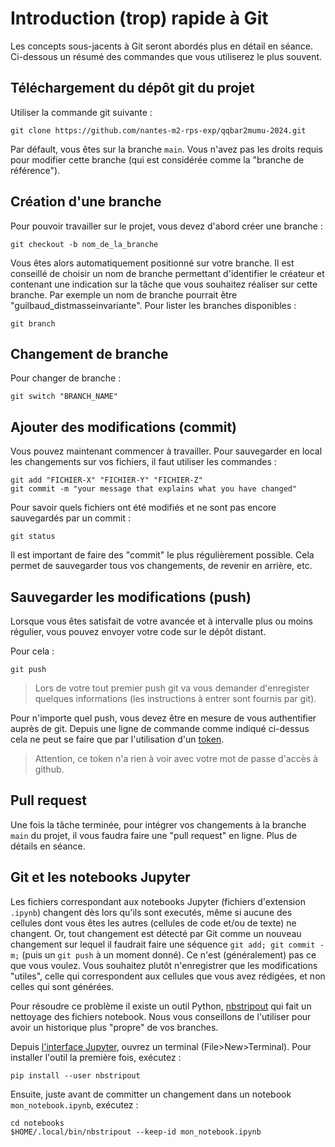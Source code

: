 # Introduction (trop) rapide à Git

Les concepts sous-jacents à Git seront abordés plus en détail en séance.
Ci-dessous un résumé des commandes que vous utiliserez le plus souvent.

## Téléchargement du dépôt git du projet

Utiliser la commande git suivante :

```shell
git clone https://github.com/nantes-m2-rps-exp/qqbar2mumu-2024.git
```

Par défault, vous êtes sur la branche `main`.
 Vous n'avez pas les droits requis pour modifier cette branche (qui est considérée comme la "branche de référence").

## Création d'une branche

Pour pouvoir travailler sur le projet, vous devez d'abord créer une branche : 

```shell
git checkout -b nom_de_la_branche
```

Vous êtes alors automatiquement positionné sur votre branche. Il est conseillé de choisir un nom de branche permettant d'identifier le créateur et contenant une indication sur la tâche que vous souhaitez réaliser sur cette branche. Par exemple un nom de branche pourrait être "guilbaud_distmasseinvariante". Pour lister les branches disponibles :

```shell
git branch 
```

## Changement de branche

Pour changer de branche :

```shell
git switch "BRANCH_NAME"
```

## Ajouter des modifications (commit)

Vous pouvez maintenant commencer à travailler. Pour sauvegarder en local les changements sur vos fichiers, il faut utiliser les commandes :

```shell
git add "FICHIER-X" "FICHIER-Y" "FICHIER-Z"
git commit -m "your message that explains what you have changed" 
```

Pour savoir quels fichiers ont été modifiés et ne sont pas encore sauvegardés par un commit :

```shell
git status
```

Il est important de faire des "commit" le plus régulièrement possible. Cela permet de sauvegarder tous vos changements, de revenir en arrière, etc. 

## Sauvegarder les modifications (push)

Lorsque vous êtes satisfait de votre avancée et à intervalle plus ou moins régulier, vous pouvez envoyer votre code sur le dépôt distant.

Pour cela :

```shell
git push
```

> Lors de votre tout premier push git va vous demander d'enregister quelques informations (les instructions à entrer sont fournis par git). 

Pour n'importe quel push, vous devez être en mesure de vous authentifier auprès de git. Depuis une ligne de commande comme indiqué ci-dessus cela ne peut se faire que par l'utilisation d'un [token](https://docs.github.com/en/authentication/keeping-your-account-and-data-secure/managing-your-personal-access-tokens#creating-a-personal-access-token-classic).

> Attention, ce token n'a rien à voir avec votre mot de passe d'accès à github.


## Pull request 

Une fois la tâche terminée, pour intégrer vos changements à la branche `main` du projet, il vous faudra faire une "pull request" en ligne. Plus de détails en séance.

## Git et les notebooks Jupyter

Les fichiers correspondant aux notebooks Jupyter (fichiers d'extension `.ipynb`) changent dès lors qu'ils sont executés, même si aucune des cellules dont vous êtes les autres (cellules de code et/ou de texte) ne changent. Or, tout changement est détecté par Git comme un nouveau changement sur lequel il faudrait faire une séquence `git add; git commit -m;` (puis un `git push` à un moment donné). Ce n'est (généralement) pas ce que vous voulez. Vous souhaitez plutôt n'enregistrer que les modifications "utiles", celle qui correspondent aux cellules que vous avez rédigées, et non celles qui sont générées.

Pour résoudre ce problème il existe un outil Python, [nbstripout](https://github.com/kynan/nbstripout) qui fait un nettoyage des fichiers notebook. Nous vous conseillons de l'utiliser pour avoir un historique plus "propre" de vos branches.

Depuis [l'interface Jupyter](https://notebook.cc.in2p3.fr), ouvrez un terminal (File>New>Terminal). Pour installer l'outil la première fois, exécutez :

```shell
pip install --user nbstripout
```

Ensuite, juste avant de committer un changement dans un notebook `mon_notebook.ipynb`, exécutez : 

```shell
cd notebooks
$HOME/.local/bin/nbstripout --keep-id mon_notebook.ipynb
```
